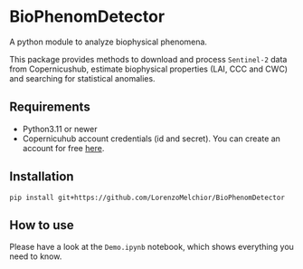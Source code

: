 # BioPhenomDetector

A python module to analyze biophysical phenomena.

This package provides methods to download and process `Sentinel-2` data from Copernicushub, estimate biophysical properties (LAI, CCC and CWC) and searching for statistical anomalies. 


## Requirements
- Python3.11 or newer
- Copernicuhub account credentials (id and secret). You can create an account for free [here](http://dataspace.copernicus.eu/).

## Installation
`pip install git+https://github.com/LorenzoMelchior/BioPhenomDetector`

## How to use
Please have a look at the `Demo.ipynb` notebook, which shows everything you need to know.
